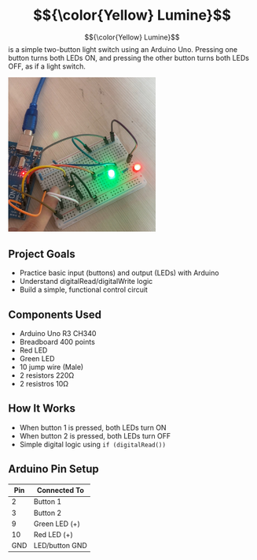 # $${\color{Yellow} Lumine}$$
$${\color{Yellow} Lumine}$$ is a simple two-button light switch using an Arduino Uno. Pressing one button turns both LEDs ON, and pressing the other button turns both LEDs OFF, as if a light switch.

<img src="IMG_1341.jpeg" width="300"/>

## Project Goals

- Practice basic input (buttons) and output (LEDs) with Arduino
- Understand digitalRead/digitalWrite logic
- Build a simple, functional control circuit

## Components Used
- Arduino Uno R3 CH340
- Breadboard 400 points
- Red LED
- Green LED
- 10 jump wire (Male)
- 2 resistors 220Ω
- 2 resistros 10Ω

## How It Works

- When button 1 is pressed, both LEDs turn ON
- When button 2 is pressed, both LEDs turn OFF
- Simple digital logic using `if (digitalRead())`

## Arduino Pin Setup

| Pin | Connected To   |
|-----|----------------|
| 2   | Button 1       |
| 3   | Button 2       |
| 9   | Green LED (+)  |
| 10  | Red LED (+)    |
| GND | LED/button GND |
